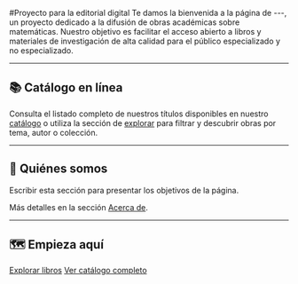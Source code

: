 #Proyecto para la editorial digital
Te damos la bienvenida a la página  de ---, un proyecto dedicado a la difusión de obras académicas sobre matemáticas. Nuestro objetivo es facilitar el acceso abierto a libros y materiales de investigación de alta calidad para el público especializado y no especializado.

---
## 📚 Catálogo en línea
Consulta el listado completo de nuestros títulos disponibles en nuestro [catálogo](catálogo.md) o utiliza la sección de [explorar](explorar.md) para filtrar y descubrir obras por tema, autor o colección.

---
## 👥 Quiénes somos
Escribir esta sección para presentar los objetivos de la página.

Más detalles en la sección [Acerca de](acerca.md).

---

## 🗺 Empieza aquí
[Explorar libros](explorar.md)
[Ver catálogo completo](catalogo.md)

